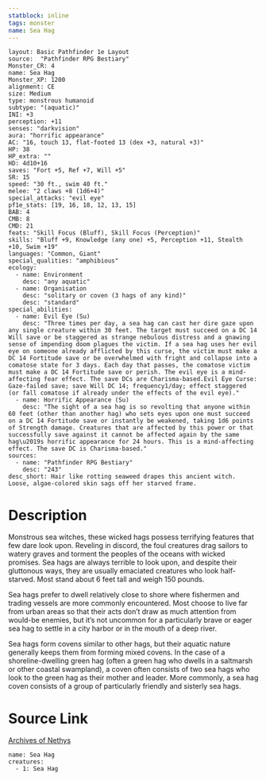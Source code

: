```yaml
---
statblock: inline
tags: monster
name: Sea Hag
---
```

```statblock
layout: Basic Pathfinder 1e Layout
source:  "Pathfinder RPG Bestiary"
Monster_CR: 4
name: Sea Hag
Monster_XP: 1200
alignment: CE
size: Medium
type: monstrous humanoid
subtype: "(aquatic)"
INI: +3
perception: +11
senses: "darkvision"
aura: "horrific appearance"
AC: "16, touch 13, flat-footed 13 (dex +3, natural +3)"
HP: 38
HP_extra: ""
HD: 4d10+16
saves: "Fort +5, Ref +7, Will +5"
SR: 15
speed: "30 ft., swim 40 ft."
melee: "2 claws +8 (1d6+4)"
special_attacks: "evil eye"
pf1e_stats: [19, 16, 18, 12, 13, 15]
BAB: 4
CMB: 8
CMD: 21
feats: "Skill Focus (Bluff), Skill Focus (Perception)"
skills: "Bluff +9, Knowledge (any one) +5, Perception +11, Stealth +10, Swim +19"
languages: "Common, Giant"
special_qualities: "amphibious"
ecology:
  - name: Environment
    desc: "any aquatic"
  - name: Organisation
    desc: "solitary or coven (3 hags of any kind)"
    desc: "standard"
special_abilities:
  - name: Evil Eye (Su)
    desc: "Three times per day, a sea hag can cast her dire gaze upon any single creature within 30 feet. The target must succeed on a DC 14 Will save or be staggered as strange nebulous distress and a gnawing sense of impending doom plagues the victim. If a sea hag uses her evil eye on someone already afflicted by this curse, the victim must make a DC 14 Fortitude save or be overwhelmed with fright and collapse into a comatose state for 3 days. Each day that passes, the comatose victim must make a DC 14 Fortitude save or perish. The evil eye is a mind-affecting fear effect. The save DCs are Charisma-based.Evil Eye Curse: Gaze-failed save; save Will DC 14; frequency1/day; effect staggered (or fall comatose if already under the effects of the evil eye)."
  - name: Horrific Appearance (Su)
    desc: "The sight of a sea hag is so revolting that anyone within 60 feet (other than another hag) who sets eyes upon one must succeed on a DC 14 Fortitude save or instantly be weakened, taking 1d6 points of Strength damage. Creatures that are affected by this power or that successfully save against it cannot be affected again by the same hag\u2019s horrific appearance for 24 hours. This is a mind-affecting effect. The save DC is Charisma-based."
sources:
  - name: "Pathfinder RPG Bestiary"
    desc: "243"
desc_short: Hair like rotting seaweed drapes this ancient witch. Loose, algae-colored skin sags off her starved frame.
```
# Description
Monstrous sea witches, these wicked hags possess terrifying features that few dare look upon. Reveling in discord, the foul creatures drag sailors to watery graves and torment the peoples of the oceans with wicked promises. Sea hags are always terrible to look upon, and despite their gluttonous ways, they are usually emaciated creatures who look half-starved. Most stand about 6 feet tall and weigh 150 pounds.

Sea hags prefer to dwell relatively close to shore where fishermen and trading vessels are more commonly encountered. Most choose to live far from urban areas so that their acts don’t draw as much attention from would-be enemies, but it’s not uncommon for a particularly brave or eager sea hag to settle in a city harbor or in the mouth of a deep river.

Sea hags form covens similar to other hags, but their aquatic nature generally keeps them from forming mixed covens. In the case of a shoreline-dwelling green hag (often a green hag who dwells in a saltmarsh or other coastal swampland), a coven often consists of two sea hags who look to the green hag as their mother and leader. More commonly, a sea hag coven consists of a group of particularly friendly and sisterly sea hags.
# Source Link
[Archives of Nethys](https://aonprd.com/MonsterDisplay.aspx?ItemName=Sea%20Hag)
```encounter-table
name: Sea Hag
creatures:
  - 1: Sea Hag
```
